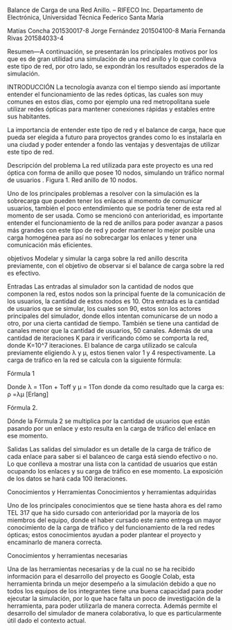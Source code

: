  
Balance de Carga de una Red Anillo. – RIFECO Inc.
Departamento de Electrónica, Universidad Técnica Federico Santa María

Matías Concha 201530017-8
Jorge Fernández 201504100-8
María Fernanda Rivas 201584033-4

Resumen—A continuación, se presentarán los principales
motivos por los que es de gran utilidad una simulación de una red anillo y lo que conlleva este tipo de red, por otro lado, se expondrán los resultados esperados de la simulación.


INTRODUCCIÓN
La tecnología avanza con el tiempo siendo así importante entender el funcionamiento de las redes ópticas, las cuales  son muy comunes en estos días, como por ejemplo una red metropolitana suele utilizar redes ópticas para mantener conexiones rápidas y estables entre sus habitantes.

La  importancia de entender este tipo de red y el balance de carga, hace que pueda ser elegida a futuro para proyectos grandes como lo es instalarla en una ciudad y poder entender a fondo las ventajas y desventajas de utilizar este tipo de red.

Descripción del problema
La red utilizada para este proyecto es una red óptica con forma de anillo que posee 10 nodos, simulando un tráfico normal de usuarios
.
Figura 1. Red anillo de 10 nodos.

Uno de los principales problemas a resolver con la simulación es la sobrecarga que pueden tener los enlaces al momento de comunicar usuarios, también el poco entendimiento que se podría tener de esta red al momento de ser usada. 
Como se mencionó con anterioridad, es importante entender el funcionamiento de la red de anillos para poder avanzar a pasos más grandes con este tipo de red y poder mantener lo mejor posible una carga homogénea para así no sobrecargar los enlaces y tener una comunicación más eficientes.

objetivos
Modelar y simular la carga sobre la red anillo descrita previamente, con el objetivo de observar si el balance de carga sobre la red es efectivo.

Entradas
Las entradas al simulador son la cantidad de nodos que componen la red, estos nodos son la principal fuente de la comunicación de los usuarios, la cantidad de estos nodos es 10.
Otra entrada es  la cantidad de usuarios que se simular, los cuales son 90, estos son los actores principales del simulador, donde ellos intentan comunicarse de un nodo a otro, por una cierta cantidad de tiempo.
También se tiene una cantidad de canales menor que la cantidad de usuarios, 50 canales.
Además de una cantidad de iteraciones K para ir verificando cómo se comporta la red, donde K=10^7 iteraciones.
El balance de carga utilizado se calcula previamente eligiendo λ y µ, estos tienen valor 1 y 4 respectivamente.
La carga de tráfico en la red se calcula con la siguiente fórmula: 



Fórmula 1

Donde λ = 1Ton + Toff  y µ =  1Ton donde da como resultado que la carga es:
ρ =λµ [Erlang]

Fórmula 2.

Dónde la Fórmula 2 se multiplica por la cantidad de usuarios que están pasando por un enlace y esto resulta en la carga de tráfico del enlace en ese momento.

Salidas
Las salidas del simulador es un detalle de la carga de tráfico de cada enlace para saber si el balanceo de carga está siendo efectivo o no. Lo que conlleva a mostrar una lista con la cantidad de usuarios que están ocupando los enlaces y su carga de tráfico en ese momento. La exposición de los datos se hará cada 100 iteraciones. 

Conocimientos y Herramientas
Conocimientos y herramientas adquiridas

Uno de los principales conocimientos que se tiene hasta ahora es del ramo TEL 317 que ha sido cursado con anterioridad por la mayoría de los miembros del equipo, donde el haber cursado este ramo entrega un mayor conocimiento de la carga de tráfico y del funcionamiento de la red redes ópticas; estos conocimientos ayudan a poder plantear el proyecto y encaminarlo de manera correcta.

Conocimientos y herramientas necesarias

Una de las herramientas necesarias y de la cual no se ha recibido información para el desarrollo del proyecto es  Google Colab, esta herramienta brinda un mejor desempeño a la simulación debido a que no todos los equipos de los integrantes tiene una buena capacidad para poder ejecutar la simulación, por lo que hace falta un poco de investigación de la herramienta, para poder utilizarla de manera correcta. Además permite el desarrollo del simulador de manera colaborativa, lo que es particularmente útil dado el contexto actual.




